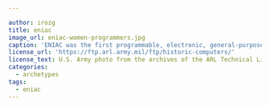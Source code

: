 ```yaml
---

author: irozg
title: eniac
image_url: eniac-women-programmers.jpg
caption: 'ENIAC was the first programmable, electronic, general-purpose digital computer. It was Turing-complete, and able to solve "a large class of numerical problems" through reprogramming. In the image programmers Betty Jean Jennings (left) and Fran Bilas (right) operate ENIAC's main control panel at the Moore School of Electrical Engineering.'
license_url: 'https://ftp.arl.army.mil/ftp/historic-computers/'
license_text: U.S. Army photo from the archives of the ARL Technical Library - Public Domain
categories: 
  - archetypes
tags:
  - eniac
---
```

